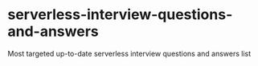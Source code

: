# serverless-interview-questions-and-answers
Most targeted up-to-date serverless interview questions and answers list
